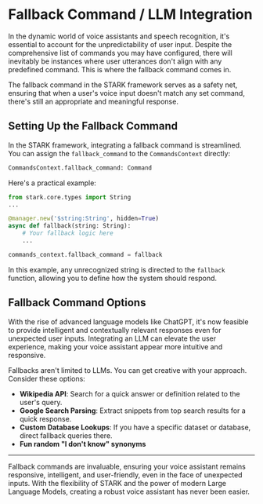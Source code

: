 # Fallback Command / LLM Integration

In the dynamic world of voice assistants and speech recognition, it's essential to account for the unpredictability of user input. Despite the comprehensive list of commands you may have configured, there will inevitably be instances where user utterances don't align with any predefined command. This is where the fallback command comes in.

The fallback command in the STARK framework serves as a safety net, ensuring that when a user's voice input doesn't match any set command, there's still an appropriate and meaningful response.

## Setting Up the Fallback Command

In the STARK framework, integrating a fallback command is streamlined. You can assign the `fallback_command` to the `CommandsContext` directly:

```python
CommandsContext.fallback_command: Command
```

Here's a practical example:

```python
from stark.core.types import String
...

@manager.new('$string:String', hidden=True)
async def fallback(string: String):
    # Your fallback logic here
    ...

commands_context.fallback_command = fallback
```

In this example, any unrecognized string is directed to the `fallback` function, allowing you to define how the system should respond.

## Fallback Command Options

With the rise of advanced language models like ChatGPT, it's now feasible to provide intelligent and contextually relevant responses even for unexpected user inputs. Integrating an LLM can elevate the user experience, making your voice assistant appear more intuitive and responsive.

Fallbacks aren't limited to LLMs. You can get creative with your approach. Consider these options:

- **Wikipedia API**: Search for a quick answer or definition related to the user's query.
- **Google Search Parsing**: Extract snippets from top search results for a quick response.
- **Custom Database Lookups**: If you have a specific dataset or database, direct fallback queries there.
- **Fun random "I don't know" synonyms**

---

Fallback commands are invaluable, ensuring your voice assistant remains responsive, intelligent, and user-friendly, even in the face of unexpected inputs. With the flexibility of STARK and the power of modern Large Language Models, creating a robust voice assistant has never been easier.
